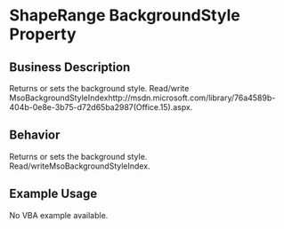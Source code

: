 # ShapeRange BackgroundStyle Property

## Business Description
Returns or sets the background style. Read/write MsoBackgroundStyleIndexhttp://msdn.microsoft.com/library/76a4589b-404b-0e8e-3b75-d72d65ba2987(Office.15).aspx.

## Behavior
Returns or sets the background style. Read/writeMsoBackgroundStyleIndex.

## Example Usage
No VBA example available.